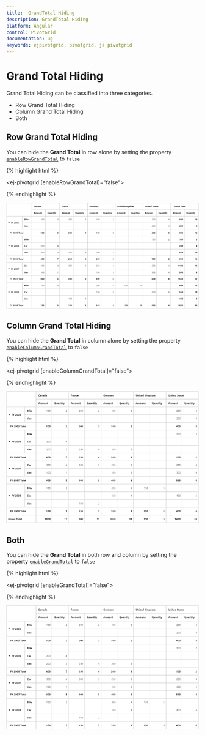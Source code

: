 ```yaml
---
title:  GrandTotal Hiding
description: GrandTotal Hiding
platform: Angular
control: PivotGrid
documentation: ug
keywords: ejpivotgrid, pivotgrid, js pivotgrid
---
```


# Grand Total Hiding

Grand Total Hiding can be classified into three categories.

* Row Grand Total Hiding
* Column Grand Total Hiding
* Both

## Row Grand Total Hiding

You can hide the **Grand Total** in row alone by setting the property [`enableRowGrandTotal`](/api/angular/ejpivotgrid#members:enablerowgrandtotal) to `false`

{% highlight html %}

<ej-pivotgrid [enableRowGrandTotal]="false">
</ej-pivotgrid>

{% endhighlight %}

![](GrandTotal-Hiding_images/enableRowGrandTotal.png)

## Column Grand Total Hiding

You can hide the **Grand Total** in column alone by setting the property [`enableColumnGrandTotal`](/api/angular/ejpivotgrid#members:enablecolumngrandtotal) to `false`

{% highlight html %}

<ej-pivotgrid [enableColumnGrandTotal]="false">
</ej-pivotgrid>

{% endhighlight %}

![](GrandTotal-Hiding_images/enableColumnGrandTotal.png)

## Both

You can hide the **Grand Total** in both row and column by setting the property [`enableGrandTotal`](/api/angular/ejpivotgrid#members:enablegrandtotal) to `false`

{% highlight html %}

<ej-pivotgrid [enableGrandTotal]="false">
</ej-pivotgrid>

{% endhighlight %}

![](GrandTotal-Hiding_images/enableGrandTotal.png)